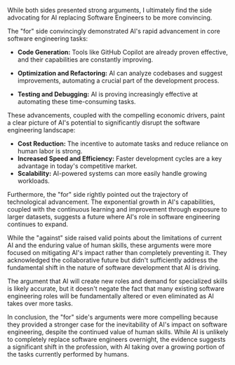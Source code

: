 While both sides presented strong arguments, I ultimately find the side advocating for AI replacing Software Engineers to be more convincing. 

The "for" side convincingly demonstrated AI's rapid advancement in core software engineering tasks:

* **Code Generation:** Tools like GitHub Copilot are already proven effective, and their capabilities are constantly improving. 

* **Optimization and Refactoring:** AI can analyze codebases and suggest improvements, automating a crucial part of the development process.
* **Testing and Debugging:** AI is proving increasingly effective at automating these time-consuming tasks.

These advancements, coupled with the compelling economic drivers, paint a clear picture of AI's potential to significantly disrupt the software engineering landscape:

* **Cost Reduction:**  The incentive to automate tasks and reduce reliance on human labor is strong.
* **Increased Speed and Efficiency:**  Faster development cycles are a key advantage in today's competitive market.
* **Scalability:** AI-powered systems can more easily handle growing workloads.

Furthermore, the "for" side rightly pointed out the trajectory of technological advancement.  The exponential growth in AI's capabilities, coupled with  the continuous learning and improvement through exposure to larger datasets, suggests a future where AI's role in software engineering continues to expand.

While the "against" side raised valid points about the limitations of current AI and the enduring value of human skills, these arguments were more focused on mitigating AI's impact rather than completely preventing it. They acknowledged the collaborative future but didn't sufficiently address the fundamental shift in the nature of software development that AI is driving.


The argument that AI will create new roles and demand for specialized skills is likely accurate, but it doesn't negate the fact that many existing software engineering roles will be fundamentally altered or even eliminated as AI takes over more tasks.  

In conclusion, the "for" side's arguments were more compelling because they provided a stronger case for the inevitability of AI's impact on software engineering, despite the continued value of human skills. While AI is unlikely to completely replace software engineers overnight, the evidence suggests a significant shift in the profession, with AI taking over a growing portion of the tasks currently performed by humans.